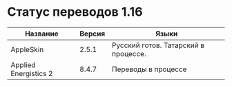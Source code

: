 # Статус переводов 1.16

| Название | Версия | Языки |
| - | - | - |
| AppleSkin | 2.5.1 | Русский готов. Татарский в процессе. |
| Applied Energistics 2 | 8.4.7 | Переводы в процессе |